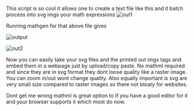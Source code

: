 This script is so cool it allows one to create a text file  like this and it batch process into svg imgs your math expressions 
![out1](https://github.com/nate-fidalgo/scripts/assets/71114853/553b3923-f577-46e1-9e1b-f37b6d54015d)

Running mathgen for that above file gives

![output](https://github.com/nate-fidalgo/scripts/assets/71114853/0ca6eb31-16fc-43cc-a163-e6fd93d7ba4e)



![out2](https://github.com/nate-fidalgo/scripts/assets/71114853/1e9c144b-ee41-4a1f-820d-c41dc9f2208d)

Now you can easily take your svg files and the printed out imgs tags and embed them in a webpage just by upload/copy paste.
No mathml required and since they are in svg format they dont loose quality like a raster image. You can zoom in/out wont change quality.
Also equally important is svg are very small size compared to raster images so there not bloaty for websites.

Dont get me wrong mathml is great option to if you have a good editor for it and your browser supports it which most do now.








